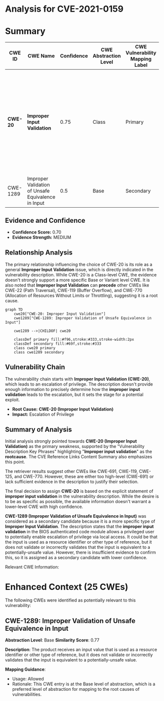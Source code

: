 # Analysis for CVE-2021-0159

# Summary
| CWE ID | CWE Name | Confidence | CWE Abstraction Level | CWE Vulnerability Mapping Label | CWE-Vulnerability Mapping Notes |
|---|---|---|---|---|---|
| **CWE-20** | **Improper Input Validation** | 0.75 | Class | Primary | Discouraged: CWE-20 is commonly misused in low-information vulnerability reports when lower-level CWEs could be used instead, or when more details about the vulnerability are available. |
| CWE-1289 | Improper Validation of Unsafe Equivalence in Input | 0.5 | Base | Secondary | Allowed |

## Evidence and Confidence

*   **Confidence Score:** 0.70
*   **Evidence Strength:** MEDIUM

## Relationship Analysis
The primary relationship influencing the choice of CWE-20 is its role as a general **Improper Input Validation** issue, which is directly indicated in the vulnerability description. While CWE-20 is a Class-level CWE, the evidence doesn't strongly support a more specific Base or Variant level CWE. It is also noted that **Improper Input Validation** can **precede** other CWEs like CWE-22 (Path Traversal), CWE-119 (Buffer Overflow), and CWE-770 (Allocation of Resources Without Limits or Throttling), suggesting it is a root cause.

```mermaid
graph TD
    cwe20["CWE-20: Improper Input Validation"]
    cwe1289["CWE-1289: Improper Validation of Unsafe Equivalence in Input"]

    cwe1289 -->|CHILDOF| cwe20

    classDef primary fill:#f96,stroke:#333,stroke-width:2px
    classDef secondary fill:#69f,stroke:#333
    class cwe20 primary
    class cwe1289 secondary
```

## Vulnerability Chain
The vulnerability chain starts with **Improper Input Validation (CWE-20)**, which leads to an escalation of privilege. The description doesn't provide enough information to precisely determine how the **improper input validation** leads to the escalation, but it sets the stage for a potential exploit.
  - **Root Cause:** **CWE-20 (Improper Input Validation)**
  - **Impact:** Escalation of Privilege

## Summary of Analysis
Initial analysis strongly pointed towards **CWE-20 (Improper Input Validation)** as the primary weakness, supported by the "Vulnerability Description Key Phrases" highlighting "**Improper input validation**" as the **rootcause**. The CVE Reference Links Content Summary also emphasizes this point.

The retriever results suggest other CWEs like CWE-691, CWE-119, CWE-125, and CWE-770. However, these are either too high-level (CWE-691) or lack sufficient evidence in the description to justify their selection.

The final decision to assign **CWE-20** is based on the explicit statement of **improper input validation** in the vulnerability description. While the desire is to be as specific as possible, the available information doesn't warrant a lower-level CWE with high confidence.

**CWE-1289 (Improper Validation of Unsafe Equivalence in Input)** was considered as a secondary candidate because it is a more specific type of **Improper Input Validation**. The description states that the **improper input validation** in the BIOS authenticated code module allows a privileged user to potentially enable escalation of privilege via local access. It could be that the input is used as a resource identifier or other type of reference, but it does not validate or incorrectly validates that the input is equivalent to a potentially-unsafe value. However, there is insufficient evidence to confirm this, so it is assigned as a secondary candidate with lower confidence.

Relevant CWE Information:

# Enhanced Context (25 CWEs)
The following CWEs were identified as potentially relevant to this vulnerability:

## CWE-1289: Improper Validation of Unsafe Equivalence in Input
**Abstraction Level**: Base
**Similarity Score**: 0.77

**Description**:
The product receives an input value that is used as a resource identifier or other type of reference, but it does not validate or incorrectly validates that the input is equivalent to a potentially-unsafe value.

**Mapping Guidance**:
- Usage: Allowed
- Rationale: This CWE entry is at the Base level of abstraction, which is a preferred level of abstraction for mapping to the root causes of vulnerabilities.